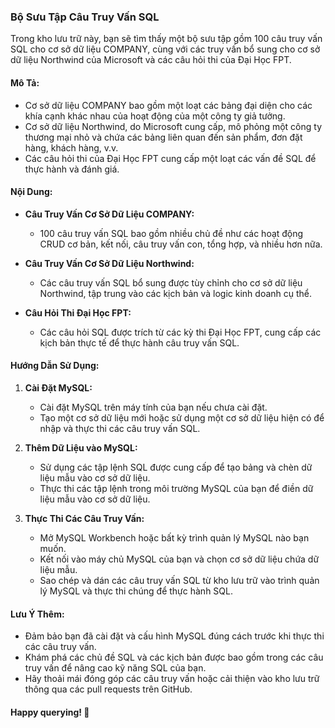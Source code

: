 ### Bộ Sưu Tập Câu Truy Vấn SQL

Trong kho lưu trữ này, bạn sẽ tìm thấy một bộ sưu tập gồm 100 câu truy vấn SQL cho cơ sở dữ liệu COMPANY, cùng với các truy vấn bổ sung cho cơ sở dữ liệu Northwind của Microsoft và các câu hỏi thi của Đại Học FPT.

#### Mô Tả:
- Cơ sở dữ liệu COMPANY bao gồm một loạt các bảng đại diện cho các khía cạnh khác nhau của hoạt động của một công ty giả tưởng.
- Cơ sở dữ liệu Northwind, do Microsoft cung cấp, mô phỏng một công ty thương mại nhỏ và chứa các bảng liên quan đến sản phẩm, đơn đặt hàng, khách hàng, v.v.
- Các câu hỏi thi của Đại Học FPT cung cấp một loạt các vấn đề SQL để thực hành và đánh giá.

#### Nội Dung:
- **Câu Truy Vấn Cơ Sở Dữ Liệu COMPANY:**
  - 100 câu truy vấn SQL bao gồm nhiều chủ đề như các hoạt động CRUD cơ bản, kết nối, câu truy vấn con, tổng hợp, và nhiều hơn nữa.

- **Câu Truy Vấn Cơ Sở Dữ Liệu Northwind:**
  - Các câu truy vấn SQL bổ sung được tùy chỉnh cho cơ sở dữ liệu Northwind, tập trung vào các kịch bản và logic kinh doanh cụ thể.

- **Câu Hỏi Thi Đại Học FPT:**
  - Các câu hỏi SQL được trích từ các kỳ thi Đại Học FPT, cung cấp các kịch bản thực tế để thực hành câu truy vấn SQL.

#### Hướng Dẫn Sử Dụng:
1. **Cài Đặt MySQL:**
   - Cài đặt MySQL trên máy tính của bạn nếu chưa cài đặt.
   - Tạo một cơ sở dữ liệu mới hoặc sử dụng một cơ sở dữ liệu hiện có để nhập và thực thi các câu truy vấn SQL.

2. **Thêm Dữ Liệu vào MySQL:**
   - Sử dụng các tập lệnh SQL được cung cấp để tạo bảng và chèn dữ liệu mẫu vào cơ sở dữ liệu.
   - Thực thi các tập lệnh trong môi trường MySQL của bạn để điền dữ liệu mẫu vào cơ sở dữ liệu.

3. **Thực Thi Các Câu Truy Vấn:**
   - Mở MySQL Workbench hoặc bất kỳ trình quản lý MySQL nào bạn muốn.
   - Kết nối vào máy chủ MySQL của bạn và chọn cơ sở dữ liệu chứa dữ liệu mẫu.
   - Sao chép và dán các câu truy vấn SQL từ kho lưu trữ vào trình quản lý MySQL và thực thi chúng để thực hành SQL.

#### Lưu Ý Thêm:
- Đảm bảo bạn đã cài đặt và cấu hình MySQL đúng cách trước khi thực thi các câu truy vấn.
- Khám phá các chủ đề SQL và các kịch bản được bao gồm trong các câu truy vấn để nâng cao kỹ năng SQL của bạn.
- Hãy thoải mái đóng góp các câu truy vấn hoặc cải thiện vào kho lưu trữ thông qua các pull requests trên GitHub.

#### Happy querying! 🚀
